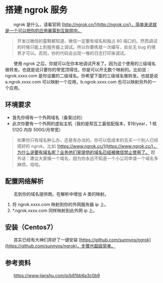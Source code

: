 # 搭建 ngrok 服务

　　ngrok 是什么，请看官网 [http://ngrok.cn/](http://ngrok.cn/)，简单来说就是一个可以把你的应用暴露到互联网中。

> 开发过微信的童鞋都知道，微信一定要有域名和独占 80 端口的。然而调试的时候只能上到服务器上调试。所以你要练就一次编写，处处无 bug 的境界才可以。否则，你的代码会出现一堆的日志打印来调试。
>

　　使用 ngrok 之后，你就可以在你本地调试开发了。因为这个使用的三级域名做转发。也就是说只要你的带宽顶得住。你是可以开无数个映射的。比如说：ngrok.xxxx.com 是你设置的二级域名。你希望下面的三级域名做转发。也就是说 a.ngrok.xxxx.com 可以映射一个应用，b.ngrok.xxxx.com 也可以映射另外的一个应用。

## 环境要求

* 首先你得有一个外网域名（备案过的）
* 此次你要有一个外网的虚拟主机（我的是帮瓦工最低配版本，$19/year，1 核 512G 内存 500G/月带宽）

> 如果你只有域名肿么办，还是有办法的。你可以低成本的去买一个别人已经搭好的 ngrok。比如 [https://www.ngrok.cc/](https://www.ngrok.cc/)，为什么说要有域名呢？业务他们家提供的域名已经被微信禁止使用了。
> 题外话：建议大家搞一个域名，因为你永远不知道一个小公司申请一个域名多麻烦。哈哈。
>

## 配置网络解析

　　去到你的域名提供商。在解析中增加 A 类的映射。

1. 将 ngrok.xxxx.com 映射到你的外网服务器 ip 上。
2. *.ngrok.xxxx.com 同样映射到此外网 ip 上。

## 安装（Centos7）

　　其实已经有大神们弄好了一键安装 [https://github.com/sunnyos/ngrok](https://github.com/sunnyos/ngrok)，步骤也超级简单。

## 参考资料

　　https://www.jianshu.com/p/b81bb6a3c0b9
